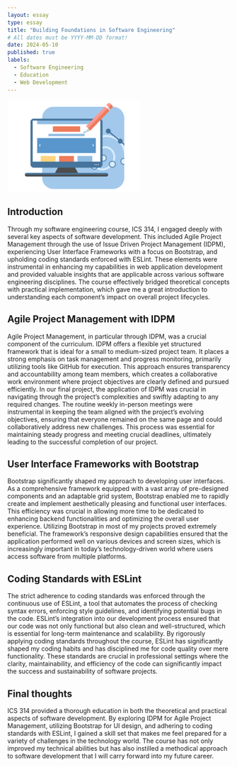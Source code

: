 ```yaml
---
layout: essay
type: essay
title: "Building Foundations in Software Engineering"
# All dates must be YYYY-MM-DD format!
date: 2024-05-10
published: true
labels:
  - Software Engineering
  - Education
  - Web Development
---
```

<img width="300" alt="" class="rounded float-start pe-4" src="../img/SEReflection/web-design.png">

## **Introduction**
Through my software engineering course, ICS 314, I engaged deeply with several key aspects of software development. This included Agile Project Management through the use of Issue Driven Project Management (IDPM), experiencing User Interface Frameworks with a focus on Bootstrap, and upholding coding standards enforced with ESLint. These elements were instrumental in enhancing my capabilities in web application development and provided valuable insights that are applicable across various software engineering disciplines. The course effectively bridged theoretical concepts with practical implementation, which gave me a great introduction to understanding each component’s impact on overall project lifecycles.

## **Agile Project Management with IDPM**
Agile Project Management, in particular through IDPM, was a crucial component of the curriculum. IDPM offers a flexible yet structured framework that is ideal for a small to medium-sized project team. It places a strong emphasis on task management and progress monitoring, primarily utilizing tools like GitHub for execution. This approach ensures transparency and accountability among team members, which creates a collaborative work environment where project objectives are clearly defined and pursued efficiently. In our final project, the application of IDPM was crucial in navigating through the project’s complexities and swiftly adapting to any required changes. The routine weekly in-person meetings were instrumental in keeping the team aligned with the project’s evolving objectives, ensuring that everyone remained on the same page and could collaboratively address new challenges. This process was essential for maintaining steady progress and meeting crucial deadlines, ultimately leading to the successful completion of our project.

## **User Interface Frameworks with Bootstrap**
Bootstrap significantly shaped my approach to developing user interfaces. As a comprehensive framework equipped with a vast array of pre-designed components and an adaptable grid system, Bootstrap enabled me to rapidly create and implement aesthetically pleasing and functional user interfaces. This efficiency was crucial in allowing more time to be dedicated to enhancing backend functionalities and optimizing the overall user experience. Utilizing Bootstrap in most of my projects proved extremely beneficial. The framework’s responsive design capabilities ensured that the application performed well on various devices and screen sizes, which is increasingly important in today’s technology-driven world where users access software from multiple platforms.

## **Coding Standards with ESLint**
The strict adherence to coding standards was enforced through the continuous use of ESLint, a tool that automates the process of checking syntax errors, enforcing style guidelines, and identifying potential bugs in the code. ESLint’s integration into our development process ensured that our code was not only functional but also clean and well-structured, which is essential for long-term maintenance and scalability. By rigorously applying coding standards throughout the course, ESLint has significantly shaped my coding habits and has disciplined me for code quality over mere functionality. These standards are crucial in professional settings where the clarity, maintainability, and efficiency of the code can significantly impact the success and sustainability of software projects.

## **Final thoughts**
ICS 314 provided a thorough education in both the theoretical and practical aspects of software development. By exploring IDPM for Agile Project Management, utilizing Bootstrap for UI design, and adhering to coding standards with ESLint, I gained a skill set that makes me feel prepared for a variety of challenges in the technology world. The course has not only improved my technical abilities but has also instilled a methodical approach to software development that I will carry forward into my future career.
